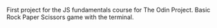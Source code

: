 First project for the JS fundamentals course for The Odin Project. Basic Rock Paper Scissors game with the terminal. 
